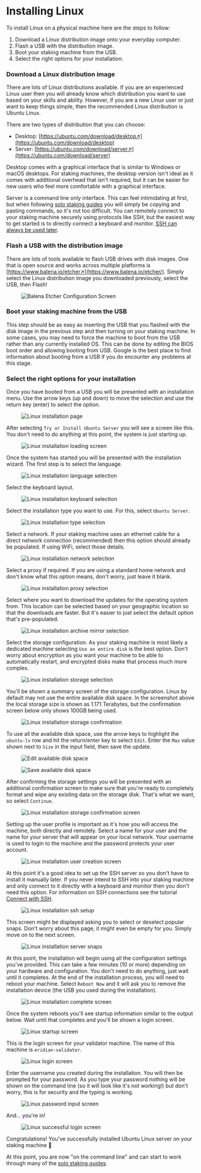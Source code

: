 # Installing Linux

To install Linux on a physical machine here are the steps to follow:

1. Download a Linux distribution image onto your everyday computer.
2. Flash a USB with the distribution image.
3. Boot your staking machine from the USB.
4. Select the right options for your installation.

### Download a Linux distribution image

There are lots of Linux distributions available. If you are an experienced Linux user then you will already know which distribution you want to use based on your skills and ability. However, if you are a new Linux user or just want to keep things simple, then the recommended Linux distribution is Ubuntu Linux.

There are two types of distribution that you can choose:

* Desktop: [https://ubuntu.com/download/desktop↗](https://ubuntu.com/download/desktop)
* Server: [https://ubuntu.com/download/server↗](https://ubuntu.com/download/server)

Desktop comes with a graphical interface that is similar to Windows or macOS desktops. For staking machines, the desktop version isn't ideal as it comes with additional overhead that isn't required, but it can be easier for new users who feel more comfortable with a graphical interface.

Server is a command line only interface. This can feel intimidating at first, but when following [solo staking guides](solo-staking-guides.md) you will simply be copying and pasting commands, so it's not too difficult. You can remotely connect to your staking machine securely using protocols like SSH, but the easiest way to get started is to directly connect a keyboard and monitor. [SSH can always be used later](connect-via-ssh.md).

### Flash a USB with the distribution image

There are lots of tools available to flash USB drives with disk images. One that is open source and works across multiple platforms is [https://www.balena.io/etcher↗](https://www.balena.io/etcher/). Simply select the Linux distribution image you downloaded previously, select the USB, then Flash!

<figure><img src="../.gitbook/assets/image (80).png" alt="Balena Etcher Configuration Screen"><figcaption></figcaption></figure>

### Boot your staking machine from the USB

This step should be as easy as inserting the USB that you flashed with the disk image in the previous step and then turning on your staking machine. In some cases, you may need to force the machine to boot from the USB rather than any currently installed OS. This can be done by editing the BIOS boot order and allowing booting from USB. Google is the best place to find information about booting from a USB if you do encounter any problems at this stage.

### Select the right options for your installation

Once you have booted from a USB you will be presented with an installation menu. Use the arrow keys (up and down) to move the selection and use the return key (enter) to select the option.

<figure><img src="../.gitbook/assets/image (56).png" alt="Linux installation page"><figcaption></figcaption></figure>

After selecting `Try or Install Ubuntu Server` you will see a screen like this. You don't need to do anything at this point, the system is just starting up.

<figure><img src="../.gitbook/assets/image (26).png" alt="Linux installation loading screen"><figcaption></figcaption></figure>

Once the system has started you will be presented with the installation wizard. The first step is to select the language.

<figure><img src="../.gitbook/assets/image (100).png" alt="Linux installation language selection"><figcaption></figcaption></figure>

Select the keyboard layout.

<figure><img src="../.gitbook/assets/image (85).png" alt="Linux installation keyboard selection"><figcaption></figcaption></figure>

Select the installation type you want to use. For this, select `Ubuntu Server`.

<figure><img src="../.gitbook/assets/image (93).png" alt="Linux installation type selection"><figcaption></figcaption></figure>

Select a network. If your staking machine uses an ethernet cable for a direct network connection (recommended) then this option should already be populated. If using WiFi, select those details.

<figure><img src="../.gitbook/assets/image (54).png" alt="Linux installation network selection"><figcaption></figcaption></figure>

Select a proxy if required. If you are using a standard home network and don't know what this option means, don't worry, just leave it blank.

<figure><img src="../.gitbook/assets/image (73).png" alt="Linux installation proxy selection"><figcaption></figcaption></figure>

Select where you want to download the updates for the operating system from. This location can be selected based on your geographic location so that the downloads are faster. But it's easier to just select the default option that's pre-populated.

<figure><img src="../.gitbook/assets/image (36).png" alt="Linux installation archive mirror selection"><figcaption></figcaption></figure>

Select the storage configuration. As your staking machine is most likely a dedicated machine selecting `Use an entire disk` is the best option. Don't worry about encryption as you want your machine to be able to automatically restart, and encrypted disks make that process much more complex.

<figure><img src="../.gitbook/assets/image (72).png" alt="Linux installation storage selection"><figcaption></figcaption></figure>

You'll be shown a summary screen of the storage configuration. Linux by default may not use the entire available disk space. In the screenshot above the local storage size is shown as 1.171 Terabytes, but the confirmation screen below only shows 100GB being used.

<figure><img src="../.gitbook/assets/image (29).png" alt="Linux installation storage confirmation"><figcaption></figcaption></figure>

To use all the available disk space, use the arrow keys to highlight the `ubuntu-lv` row and hit the return/enter key to select `Edit`. Enter the `Max` value shown next to `Size` in the input field, then save the update.

<figure><img src="../.gitbook/assets/image (66).png" alt="Edit available disk space"><figcaption></figcaption></figure>

<figure><img src="../.gitbook/assets/image (43).png" alt="Save available disk space"><figcaption></figcaption></figure>

After confirming the storage settings you will be presented with an additional confirmation screen to make sure that you're ready to completely format and wipe any existing data on the storage disk. That's what we want, so select `Continue`.

<figure><img src="../.gitbook/assets/image (23).png" alt="Linux installation storage confirmation screen"><figcaption></figcaption></figure>

Setting up the user profile is important as it's how you will access the machine, both directly and remotely. Select a name for your user and the name for your server that will appear on your local network. Your username is used to login to the machine and the password protects your user account.

<figure><img src="../.gitbook/assets/image (31).png" alt="Linux installation user creation screen"><figcaption></figcaption></figure>

At this point it's a good idea to set up the SSH server so you don't have to install it manually later. If you never intend to SSH into your staking machine and only connect to it directly with a keyboard and monitor then you don't need this option. For information on SSH connections see the tutorial [Connect with SSH](connect-via-ssh.md).

<figure><img src="../.gitbook/assets/image (22).png" alt="Linux installation ssh setup"><figcaption></figcaption></figure>

This screen might be displayed asking you to select or deselect popular snaps. Don't worry about this page, it might even be empty for you. Simply move on to the next screen.

<figure><img src="../.gitbook/assets/image (12) (1).png" alt="Linux installation server snaps"><figcaption></figcaption></figure>

At this point, the installation will begin using all the configuration settings you've provided. This can take a few minutes (10 or more) depending on your hardware and configuration. You don't need to do anything, just wait until it completes. At the end of the installation process, you will need to reboot your machine. Select `Reboot Now` and it will ask you to remove the installation device (the USB you used during the installation).

<figure><img src="../.gitbook/assets/image (49).png" alt="Linux installation complete screen"><figcaption></figcaption></figure>

Once the system reboots you'll see startup information similar to the output below. Wait until that completes and you'll be shown a login screen.

<figure><img src="../.gitbook/assets/image (19).png" alt="Linux startup screen "><figcaption></figcaption></figure>

This is the login screen for your validator machine. The name of this machine is `eridian-validator`.

<figure><img src="../.gitbook/assets/image (6).png" alt="Linux login screen "><figcaption></figcaption></figure>

Enter the username you created during the installation. You will then be prompted for your password. As you type your password nothing will be shown on the command line (so it will look like it's not working!) but don't worry, this is for security and the typing is working.&#x20;

<figure><img src="../.gitbook/assets/image (8) (1) (1).png" alt="Linux password input screen "><figcaption></figcaption></figure>

And... you're in!

<figure><img src="../.gitbook/assets/image (30).png" alt="Linux successful login screen "><figcaption></figcaption></figure>

Congratulations! You've successfully installed Ubuntu Linux server on your staking machine 🥳

At this point, you are now "on the command line" and can start to work through many of the [solo staking guides](solo-staking-guides.md).
